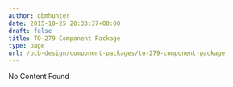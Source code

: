```yaml
---
author: gbmhunter
date: 2015-10-25 20:33:37+00:00
draft: false
title: TO-279 Component Package
type: page
url: /pcb-design/component-packages/to-279-component-package
---
```


No Content Found
